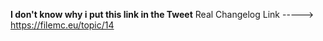 **I don't know why i put this link in the Tweet**
Real Changelog Link -----> https://filemc.eu/topic/14
